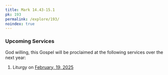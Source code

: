 ```yaml
---
title: Mark 14.43-15.1
pk: 193
permalink: /explore/193/
noindex: true
---
```


### Upcoming Services

God willing, this Gospel will be proclaimed at the following services over the next year:


1. Liturgy on [February, 19, 2025](https://orthocal.info/readings/gregorian/2025/02/19/)
